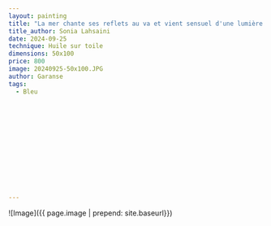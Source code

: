 ```yaml
---
layout: painting
title: "La mer chante ses reflets au va et vient sensuel d'une lumière sensorielle." 
title_author: Sonia Lahsaini  					                                                  
date: 2024-09-25
technique: Huile sur toile 
dimensions: 50x100
price: 800
image: 20240925-50x100.JPG 
author: Garanse
tags:
  - Bleu
  
  
  
  
  
  
  
  
  
  
  
  
  
---
```

![Image]({{ page.image | prepend: site.baseurl}})

